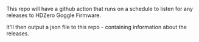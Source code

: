
This repo will have a github action that runs on a schedule to listen for any releases to HDZero Goggle Firmware.

It'll then output a json file to this repo - containing information about the releases.
